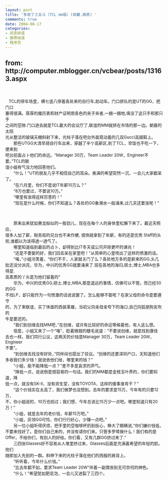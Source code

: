 ```yaml
---
layout: post
title: '多收了三五斗（TCL mm版）(收藏.搞笑) '
comments: true
date: 2004-08-17
categories:
- 闲言碎语
- 推荐阅读
- 程序员
---
```


<p></p>
<h2>from:  http://computer.mblogger.cn/vcbear/posts/13163.aspx</h2>
<br /><p><font size="2">   TCL的停车场里，横七竖八停着各处来的自行车,助动车。门口排队的是UT的GG，把门口 <br />塞得很满。厚厚的履历表和财产证明用各色的夹子夹者,一捆一捆地,填没了这只手和那只手 <br />之间的空隙.门口进去就是TCL最大的会议厅了,联谊的MM就排在市场的那一边。朝晨的太阳 <br />光从整洁的玻璃天棚斜射下来，光柱子落在吧台外面晃动着的几双Gucci高跟鞋上。 <br />　　那些UTGG大清早骑自行车出来，穿越了半个高新区,到了TCL，早饭也不吃一下，便来到 <br />吧台前面占卜他们的命运。“Manager 30万，Team Leader 20W，Engineer不要。”TCL的联 <br />谊小姐有气没力地回答他们。　 <br />　　“什么！”UT的朋友几乎不相信自己的耳朵。美满的希望突然一沉，一会儿大家都呆 <br />了。　 <br />　　“在六月里，你们不是说IT年薪10万么？”　 <br />　　“8万也要过，不要说10万。”　 <br />　　“哪里有涨得这样厉害的！”　 <br />　　“现在是什么时候，你们不知道么？各处的GG象潮水一般涌来,过几天还要涨呢！” </font></p>
<br /><p><font size="2">　　原来出来犹如赛龙船似的一股劲儿，现在在每个人的身体里松懈下来了。最近天照应， <br />很多人加了薪，税务局的兄台也不来作梗, 很快就拿到了年薪，有的还是优秀 Staff的头 <br />衔,谁都以为该得透一透气了。　 <br />　　哪里知道临到最后的占卜，却得到比IT冬天或公司开除更坏的课兆！　 <br />　　“还是不要娶的好，我们回去呆在家里吧！”从简单的心里喷出了这样的愤激的话。 <br />　　“嗤，”小姐冷笑着，“你们不干，人家就关门了么？各处地方多的是新来的GG,头几 <br />批还没分派完，华为，中兴的优秀GG就要涌来了.现在各地的海归,硕士,博士,MBA也多得是. <br />高素质的丫头是为他们留着的" <br />　　华为，中兴的优秀GG,硕士,博士,MBA,那是遥远的事情，仿佛可以不管。而已经30的GG <br />不找LP，却只能作为一句愤激的话说说罢了。怎么能够不娶呢？在家父母的命令是要遵守 <br />的，为了来联谊，买了体面的西装革履，当初父向亲母亲夸下的海口,自己向狐朋狗友吹的 <br />牛是要还的。　 <br />　　“我们到创维去找MM吧，”在创维，或许有比较好的命运等候着他，有人这么想。　 <br />　　但是，小姐又来了一个“嗤”，眨着微翘的睫毛说道：“不要说创维，就是找到康佳<br />去也一样。我们同行公议，这两天的价钱是Manager 30万，Team Leader 20W，Engineer <br />不要”。 <br />　　“到创维去找没有好处，”同伴间也提出了驳议。“创维的还要深圳户口，天知道他们 <br />多收我们多少钱！就说依他们给，哪里来的钱？”　 <br />　　“小姐，能不能降低一点？”差不多是哀求的声气。　 <br />　　“降低一点，说说倒是很容易的一句话。我们的MM都是金枝玉叶养的，你们要知道，降 <br />低一点，就没有SK-II，没有资生堂，没有TOYOTA，这样的傻事谁肯干？” <br />　　“这个价钱实在太高了，我们做梦也没想到。去年的要求是15万，今年有的只要12万， <br />不，你小姐说的，10万也招过；我们想，今年总该比15万少一点吧。哪里知道只有20 <br />万！” <br />　　“小姐，就是去年的老价钱，年薪15万吧。”　 <br />　　“小姐，灰领GG可怜，你们行行好心，少赚一点吧。”　 <br />　　另一位小姐听得厌烦，把手里的空咖啡杯扔到街心，睁大了眼睛说,“你们嫌价钱低， <br />不要来找好了。是你们自己来的，并没有请你们来。只管多罗嗦做什么！我们有的是 <br />Offer，不给你们，有别人的好给。你们看，又有几群GG挤过来了.”　 <br />　　三四张Glasses好不容易从人堆里挤过来，Glasses后面是充满着希望的年轻的脸。他们 <br />随即加入先到的一群。斜伸下来的光柱子落在他们的西服的肩背上。　 <br />　　“听听看，今年什么价钱。”　 <br />　　“比去年都不如，要求Team Leader 20W”伴着一副懊丧到无可奈何的神色。　 <br />　　“什么！”希望犹如肥皂泡，一会儿又进裂了三四个。　</font></p>				
